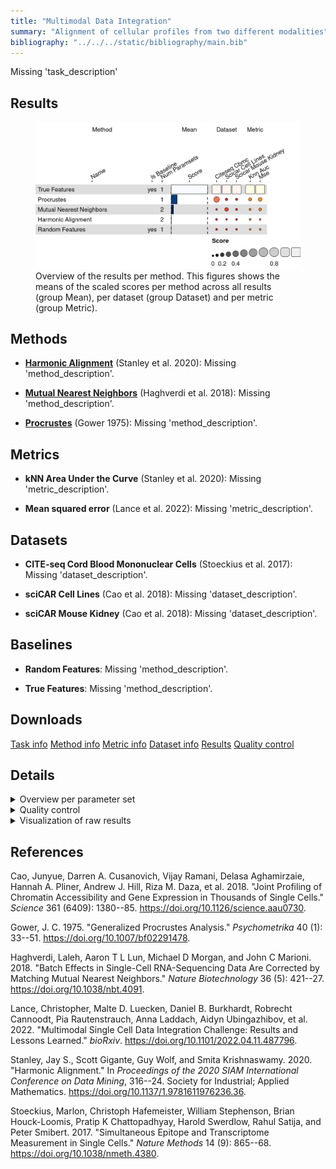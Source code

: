 ```yaml
---
title: "Multimodal Data Integration"
summary: "Alignment of cellular profiles from two different modalities"
bibliography: "../../../static/bibliography/main.bib"
---
```


<script src="index_files/libs/kePrint-0.0.1/kePrint.js"></script>
<link href="index_files/libs/lightable-0.0.1/lightable.css" rel="stylesheet" />


Missing 'task_description'

## Results

<figure>
<img src="index.markdown_strict_files/figure-markdown_strict/summary-1.png" width="672" alt="Overview of the results per method. This figures shows the means of the scaled scores per method across all results (group Mean), per dataset (group Dataset) and per metric (group Metric)." />
<figcaption aria-hidden="true">Overview of the results per method. This figures shows the means of the scaled scores per method across all results (group Mean), per dataset (group Dataset) and per metric (group Metric).</figcaption>
</figure>

## Methods

-   **[Harmonic Alignment](https://github.com/KrishnaswamyLab/harmonic-alignment)** (Stanley et al. 2020): Missing 'method_description'.

<!-- -->

-   **[Mutual Nearest Neighbors](https://github.com/LTLA/batchelor)** (Haghverdi et al. 2018): Missing 'method_description'.

<!-- -->

-   **[Procrustes](https://docs.scipy.org/doc/scipy/reference/generated/scipy.spatial.procrustes.html)** (Gower 1975): Missing 'method_description'.

## Metrics

-   **kNN Area Under the Curve** (Stanley et al. 2020): Missing 'metric_description'.

<!-- -->

-   **Mean squared error** (Lance et al. 2022): Missing 'metric_description'.

## Datasets

-   **CITE-seq Cord Blood Mononuclear Cells** (Stoeckius et al. 2017): Missing 'dataset_description'.

<!-- -->

-   **sciCAR Cell Lines** (Cao et al. 2018): Missing 'dataset_description'.

<!-- -->

-   **sciCAR Mouse Kidney** (Cao et al. 2018): Missing 'dataset_description'.

## Baselines

-   **Random Features**: Missing 'method_description'.

<!-- -->

-   **True Features**: Missing 'method_description'.

## Downloads

<a href="data/task_info.json" class="btn btn-secondary">Task info</a>
<a href="data/method_info.json" class="btn btn-secondary">Method info</a>
<a href="data/metric_info.json" class="btn btn-secondary">Metric info</a>
<a href="data/dataset_info.json" class="btn btn-secondary">Dataset info</a>
<a href="data/results.json" class="btn btn-secondary">Results</a>
<a href="data/quality_control.json" class="btn btn-secondary">Quality control</a>

## Details

<details>
<summary>
Overview per parameter set
</summary>

<figure>
<img src="index.markdown_strict_files/figure-markdown_strict/summary_defailed-1.png" width="645" alt="Overview of the results per method and parameter set. This figures shows the means of the scaled scores per method parameter set across all results (group Mean), per dataset (group Dataset) and per metric (group Metric)." />
<figcaption aria-hidden="true">Overview of the results per method and parameter set. This figures shows the means of the scaled scores per method parameter set across all results (group Mean), per dataset (group Dataset) and per metric (group Metric).</figcaption>
</figure>

</details>
<details>
<summary>
Quality control
</summary>
<table class="table lightable-paper" style='margin-left: auto; margin-right: auto; font-family: "Arial Narrow", arial, helvetica, sans-serif; margin-left: auto; margin-right: auto;'>
 <thead>
  <tr>
   <th style="text-align:left;"> Category </th>
   <th style="text-align:left;"> Name </th>
   <th style="text-align:right;"> Value </th>
   <th style="text-align:left;"> Condition </th>
   <th style="text-align:left;"> Severity </th>
  </tr>
 </thead>
<tbody>
  <tr>
   <td style="text-align:left;" data-toggle="tooltip" data-container="body" data-placement="right" title="Dataset metadata field 'dataset_description' should be defined
  Task id: multimodal_data_integration
  Field: dataset_description
"> Dataset info </td>
   <td style="text-align:left;" data-toggle="tooltip" data-container="body" data-placement="right" title="Dataset metadata field 'dataset_description' should be defined
  Task id: multimodal_data_integration
  Field: dataset_description
"> Pct 'dataset_description' missing </td>
   <td style="text-align:right;" data-toggle="tooltip" data-container="body" data-placement="right" title="Dataset metadata field 'dataset_description' should be defined
  Task id: multimodal_data_integration
  Field: dataset_description
"> 1 </td>
   <td style="text-align:left;" data-toggle="tooltip" data-container="body" data-placement="right" title="Dataset metadata field 'dataset_description' should be defined
  Task id: multimodal_data_integration
  Field: dataset_description
"> percent_missing(dataset_info, field) </td>
   <td style="text-align:left;color: red !important;" data-toggle="tooltip" data-container="body" data-placement="right" title="Dataset metadata field 'dataset_description' should be defined
  Task id: multimodal_data_integration
  Field: dataset_description
"> ✗✗ </td>
  </tr>
  <tr>
   <td style="text-align:left;" data-toggle="tooltip" data-container="body" data-placement="right" title="Method metadata field 'method_description' should be defined
  Task id: multimodal_data_integration
  Field: method_description
"> Method info </td>
   <td style="text-align:left;" data-toggle="tooltip" data-container="body" data-placement="right" title="Method metadata field 'method_description' should be defined
  Task id: multimodal_data_integration
  Field: method_description
"> Pct 'method_description' missing </td>
   <td style="text-align:right;" data-toggle="tooltip" data-container="body" data-placement="right" title="Method metadata field 'method_description' should be defined
  Task id: multimodal_data_integration
  Field: method_description
"> 1 </td>
   <td style="text-align:left;" data-toggle="tooltip" data-container="body" data-placement="right" title="Method metadata field 'method_description' should be defined
  Task id: multimodal_data_integration
  Field: method_description
"> percent_missing(method_info, field) </td>
   <td style="text-align:left;color: red !important;" data-toggle="tooltip" data-container="body" data-placement="right" title="Method metadata field 'method_description' should be defined
  Task id: multimodal_data_integration
  Field: method_description
"> ✗✗ </td>
  </tr>
  <tr>
   <td style="text-align:left;" data-toggle="tooltip" data-container="body" data-placement="right" title="Metric metadata field 'metric_description' should be defined
  Task id: multimodal_data_integration
  Field: metric_description
"> Metric info </td>
   <td style="text-align:left;" data-toggle="tooltip" data-container="body" data-placement="right" title="Metric metadata field 'metric_description' should be defined
  Task id: multimodal_data_integration
  Field: metric_description
"> Pct 'metric_description' missing </td>
   <td style="text-align:right;" data-toggle="tooltip" data-container="body" data-placement="right" title="Metric metadata field 'metric_description' should be defined
  Task id: multimodal_data_integration
  Field: metric_description
"> 1 </td>
   <td style="text-align:left;" data-toggle="tooltip" data-container="body" data-placement="right" title="Metric metadata field 'metric_description' should be defined
  Task id: multimodal_data_integration
  Field: metric_description
"> percent_missing(metric_info, field) </td>
   <td style="text-align:left;color: red !important;" data-toggle="tooltip" data-container="body" data-placement="right" title="Metric metadata field 'metric_description' should be defined
  Task id: multimodal_data_integration
  Field: metric_description
"> ✗✗ </td>
  </tr>
  <tr>
   <td style="text-align:left;" data-toggle="tooltip" data-container="body" data-placement="right" title="Task metadata field 'task_description' should be defined
  Task id: multimodal_data_integration
  Field: task_description
"> Task info </td>
   <td style="text-align:left;" data-toggle="tooltip" data-container="body" data-placement="right" title="Task metadata field 'task_description' should be defined
  Task id: multimodal_data_integration
  Field: task_description
"> Pct 'task_description' missing </td>
   <td style="text-align:right;" data-toggle="tooltip" data-container="body" data-placement="right" title="Task metadata field 'task_description' should be defined
  Task id: multimodal_data_integration
  Field: task_description
"> 1 </td>
   <td style="text-align:left;" data-toggle="tooltip" data-container="body" data-placement="right" title="Task metadata field 'task_description' should be defined
  Task id: multimodal_data_integration
  Field: task_description
"> percent_missing([task_info], field) </td>
   <td style="text-align:left;color: red !important;" data-toggle="tooltip" data-container="body" data-placement="right" title="Task metadata field 'task_description' should be defined
  Task id: multimodal_data_integration
  Field: task_description
"> ✗✗ </td>
  </tr>
</tbody>
</table>

</details>
<details>
<summary>
Visualization of raw results
</summary>

<img src="index.markdown_strict_files/figure-markdown_strict/unnamed-chunk-10-1.png" width="960" />

</details>

## References

Cao, Junyue, Darren A. Cusanovich, Vijay Ramani, Delasa Aghamirzaie, Hannah A. Pliner, Andrew J. Hill, Riza M. Daza, et al. 2018. "Joint Profiling of Chromatin Accessibility and Gene Expression in Thousands of Single Cells." *Science* 361 (6409): 1380--85. <https://doi.org/10.1126/science.aau0730>.

Gower, J. C. 1975. "Generalized Procrustes Analysis." *Psychometrika* 40 (1): 33--51. <https://doi.org/10.1007/bf02291478>.

Haghverdi, Laleh, Aaron T L Lun, Michael D Morgan, and John C Marioni. 2018. "Batch Effects in Single-Cell RNA-Sequencing Data Are Corrected by Matching Mutual Nearest Neighbors." *Nature Biotechnology* 36 (5): 421--27. <https://doi.org/10.1038/nbt.4091>.

Lance, Christopher, Malte D. Luecken, Daniel B. Burkhardt, Robrecht Cannoodt, Pia Rautenstrauch, Anna Laddach, Aidyn Ubingazhibov, et al. 2022. "Multimodal Single Cell Data Integration Challenge: Results and Lessons Learned." *bioRxiv*. <https://doi.org/10.1101/2022.04.11.487796>.

Stanley, Jay S., Scott Gigante, Guy Wolf, and Smita Krishnaswamy. 2020. "Harmonic Alignment." In *Proceedings of the 2020 SIAM International Conference on Data Mining*, 316--24. Society for Industrial; Applied Mathematics. <https://doi.org/10.1137/1.9781611976236.36>.

Stoeckius, Marlon, Christoph Hafemeister, William Stephenson, Brian Houck-Loomis, Pratip K Chattopadhyay, Harold Swerdlow, Rahul Satija, and Peter Smibert. 2017. "Simultaneous Epitope and Transcriptome Measurement in Single Cells." *Nature Methods* 14 (9): 865--68. <https://doi.org/10.1038/nmeth.4380>.
